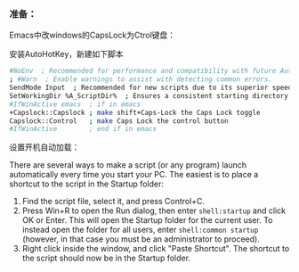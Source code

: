 ### 准备：

Emacs中改windows的CapsLock为Ctrol键盘：

安装AutoHotKey，新建如下脚本

```bash
#NoEnv  ; Recommended for performance and compatibility with future AutoHotkey releases.
; #Warn  ; Enable warnings to assist with detecting common errors.
SendMode Input  ; Recommended for new scripts due to its superior speed and reliability.
SetWorkingDir %A_ScriptDir%  ; Ensures a consistent starting directory.
#IfWinActive emacs  ; if in emacs
+Capslock::Capslock ; make shift+Caps-Lock the Caps Lock toggle
Capslock::Control   ; make Caps Lock the control button
#IfWinActive        ; end if in emacs
```

设置开机自动加载：

There are several ways to make a script (or any program) launch automatically every time you start your PC. The easiest is to place a shortcut to the script in the Startup folder:

1. Find the script file, select it, and press Control+C.
2. Press Win+R to open the Run dialog, then enter `shell:startup` and click OK or Enter. This will open the Startup folder for the current user. To instead open the folder for all users, enter `shell:common startup` (however, in that case you must be an administrator to proceed).
3. Right click inside the window, and click "Paste Shortcut". The shortcut to the script should now be in the Startup folder.